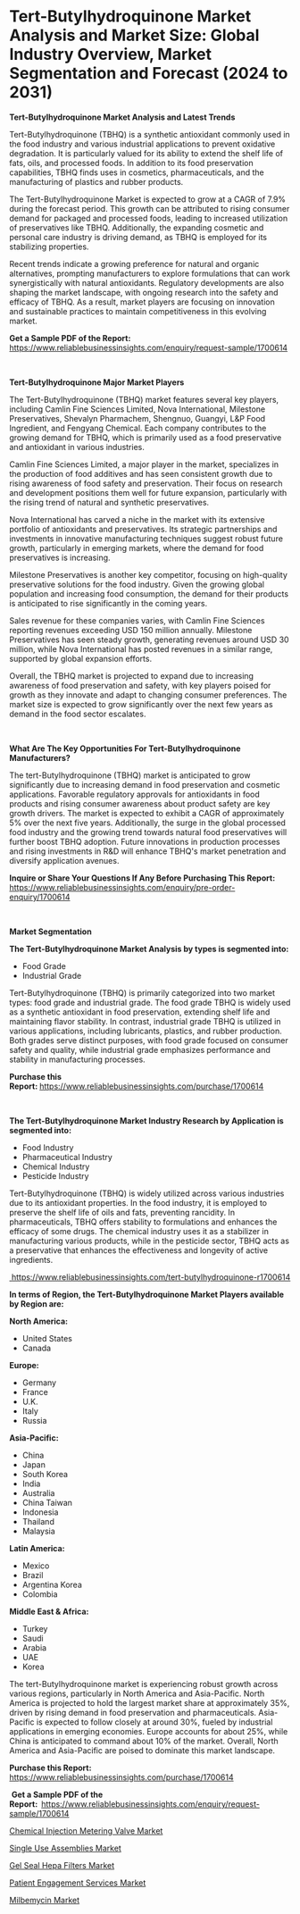 <p><h1>Tert-Butylhydroquinone Market Analysis and Market Size: Global Industry Overview, Market Segmentation and Forecast (2024 to 2031)</h1></p><p><strong>Tert-Butylhydroquinone Market Analysis and Latest Trends</strong></p>
<p><p>Tert-Butylhydroquinone (TBHQ) is a synthetic antioxidant commonly used in the food industry and various industrial applications to prevent oxidative degradation. It is particularly valued for its ability to extend the shelf life of fats, oils, and processed foods. In addition to its food preservation capabilities, TBHQ finds uses in cosmetics, pharmaceuticals, and the manufacturing of plastics and rubber products.</p><p>The Tert-Butylhydroquinone Market is expected to grow at a CAGR of 7.9% during the forecast period. This growth can be attributed to rising consumer demand for packaged and processed foods, leading to increased utilization of preservatives like TBHQ. Additionally, the expanding cosmetic and personal care industry is driving demand, as TBHQ is employed for its stabilizing properties. </p><p>Recent trends indicate a growing preference for natural and organic alternatives, prompting manufacturers to explore formulations that can work synergistically with natural antioxidants. Regulatory developments are also shaping the market landscape, with ongoing research into the safety and efficacy of TBHQ. As a result, market players are focusing on innovation and sustainable practices to maintain competitiveness in this evolving market.</p></p>
<p><strong>Get a Sample PDF of the Report:&nbsp;</strong> <a href="https://www.reliablebusinessinsights.com/enquiry/request-sample/1700614?utm_campaign=60&utm_medium=2&utm_source=Github&utm_content=ia&utm_term=19112024&utm_id=tert-butylhydroquinone">https://www.reliablebusinessinsights.com/enquiry/request-sample/1700614</a></p>
<p>&nbsp;</p>
<p><strong>Tert-Butylhydroquinone Major Market Players</strong></p>
<p><p>The Tert-Butylhydroquinone (TBHQ) market features several key players, including Camlin Fine Sciences Limited, Nova International, Milestone Preservatives, Shevalyn Pharmachem, Shengnuo, Guangyi, L&P Food Ingredient, and Fengyang Chemical. Each company contributes to the growing demand for TBHQ, which is primarily used as a food preservative and antioxidant in various industries.</p><p>Camlin Fine Sciences Limited, a major player in the market, specializes in the production of food additives and has seen consistent growth due to rising awareness of food safety and preservation. Their focus on research and development positions them well for future expansion, particularly with the rising trend of natural and synthetic preservatives.</p><p>Nova International has carved a niche in the market with its extensive portfolio of antioxidants and preservatives. Its strategic partnerships and investments in innovative manufacturing techniques suggest robust future growth, particularly in emerging markets, where the demand for food preservatives is increasing.</p><p>Milestone Preservatives is another key competitor, focusing on high-quality preservative solutions for the food industry. Given the growing global population and increasing food consumption, the demand for their products is anticipated to rise significantly in the coming years.</p><p>Sales revenue for these companies varies, with Camlin Fine Sciences reporting revenues exceeding USD 150 million annually. Milestone Preservatives has seen steady growth, generating revenues around USD 30 million, while Nova International has posted revenues in a similar range, supported by global expansion efforts.</p><p>Overall, the TBHQ market is projected to expand due to increasing awareness of food preservation and safety, with key players poised for growth as they innovate and adapt to changing consumer preferences. The market size is expected to grow significantly over the next few years as demand in the food sector escalates.</p></p>
<p>&nbsp;</p>
<p><strong>What Are The Key Opportunities For Tert-Butylhydroquinone Manufacturers?</strong></p>
<p><p>The tert-Butylhydroquinone (TBHQ) market is anticipated to grow significantly due to increasing demand in food preservation and cosmetic applications. Favorable regulatory approvals for antioxidants in food products and rising consumer awareness about product safety are key growth drivers. The market is expected to exhibit a CAGR of approximately 5% over the next five years. Additionally, the surge in the global processed food industry and the growing trend towards natural food preservatives will further boost TBHQ adoption. Future innovations in production processes and rising investments in R&D will enhance TBHQ's market penetration and diversify application avenues.</p></p>
<p><strong>Inquire or Share Your Questions If Any Before Purchasing This Report:</strong> <a href="https://www.reliablebusinessinsights.com/enquiry/pre-order-enquiry/1700614?utm_campaign=60&utm_medium=2&utm_source=Github&utm_content=ia&utm_term=19112024&utm_id=tert-butylhydroquinone">https://www.reliablebusinessinsights.com/enquiry/pre-order-enquiry/1700614</a></p>
<p>&nbsp;</p>
<p><strong>Market Segmentation</strong></p>
<p><strong>The Tert-Butylhydroquinone Market Analysis by types is segmented into:</strong></p>
<p><ul><li>Food Grade</li><li>Industrial Grade</li></ul></p>
<p><p>Tert-Butylhydroquinone (TBHQ) is primarily categorized into two market types: food grade and industrial grade. The food grade TBHQ is widely used as a synthetic antioxidant in food preservation, extending shelf life and maintaining flavor stability. In contrast, industrial grade TBHQ is utilized in various applications, including lubricants, plastics, and rubber production. Both grades serve distinct purposes, with food grade focused on consumer safety and quality, while industrial grade emphasizes performance and stability in manufacturing processes.</p></p>
<p><strong>Purchase this Report:&nbsp;</strong><a href="https://www.reliablebusinessinsights.com/purchase/1700614?utm_campaign=60&utm_medium=2&utm_source=Github&utm_content=ia&utm_term=19112024&utm_id=tert-butylhydroquinone">https://www.reliablebusinessinsights.com/purchase/1700614</a></p>
<p>&nbsp;</p>
<p><strong>The Tert-Butylhydroquinone Market Industry Research by Application is segmented into:</strong></p>
<p><ul><li>Food Industry</li><li>Pharmaceutical Industry</li><li>Chemical Industry</li><li>Pesticide Industry</li></ul></p>
<p><p>Tert-Butylhydroquinone (TBHQ) is widely utilized across various industries due to its antioxidant properties. In the food industry, it is employed to preserve the shelf life of oils and fats, preventing rancidity. In pharmaceuticals, TBHQ offers stability to formulations and enhances the efficacy of some drugs. The chemical industry uses it as a stabilizer in manufacturing various products, while in the pesticide sector, TBHQ acts as a preservative that enhances the effectiveness and longevity of active ingredients.</p></p>
<p><a href="https://www.reliablebusinessinsights.com/tert-butylhydroquinone-r1700614?utm_campaign=60&utm_medium=2&utm_source=Github&utm_content=ia&utm_term=19112024&utm_id=tert-butylhydroquinone">&nbsp;https://www.reliablebusinessinsights.com/tert-butylhydroquinone-r1700614</a></p>
<p><strong>In terms of Region, the Tert-Butylhydroquinone Market Players available by Region are:</strong></p>
<p>
    <p> <strong> North America: </strong>
        <ul>
            <li>United States</li>
            <li>Canada</li>
        </ul>
        </p> 
    <p> <strong> Europe: </strong>
        <ul>
            <li>Germany</li>
            <li>France</li>
            <li>U.K.</li>
            <li>Italy</li>
            <li>Russia</li>
        </ul>
        </p> 
    <p> <strong> Asia-Pacific: </strong>
        <ul>
            <li>China</li>
            <li>Japan</li>
            <li>South Korea</li>
            <li>India</li>
            <li>Australia</li>
            <li>China Taiwan</li>
            <li>Indonesia</li>
            <li>Thailand</li>
            <li>Malaysia</li>
        </ul>
        </p> 
    <p> <strong> Latin America: </strong>
        <ul>
            <li>Mexico</li>
            <li>Brazil</li>
            <li>Argentina Korea</li>
            <li>Colombia</li>
        </ul>
        </p> 
    <p> <strong> Middle East & Africa: </strong>
        <ul>
            <li>Turkey</li>
            <li>Saudi</li>
            <li>Arabia</li>
            <li>UAE</li>
            <li>Korea</li>
        </ul>
    </p>
    </p>
<p><p>The tert-Butylhydroquinone market is experiencing robust growth across various regions, particularly in North America and Asia-Pacific. North America is projected to hold the largest market share at approximately 35%, driven by rising demand in food preservation and pharmaceuticals. Asia-Pacific is expected to follow closely at around 30%, fueled by industrial applications in emerging economies. Europe accounts for about 25%, while China is anticipated to command about 10% of the market. Overall, North America and Asia-Pacific are poised to dominate this market landscape.</p></p>
<p><strong>Purchase this Report: </strong><a href="https://www.reliablebusinessinsights.com/purchase/1700614?utm_campaign=60&utm_medium=2&utm_source=Github&utm_content=ia&utm_term=19112024&utm_id=tert-butylhydroquinone">https://www.reliablebusinessinsights.com/purchase/1700614</a></p>
<p>&nbsp;<strong>Get a Sample PDF of the Report:&nbsp;&nbsp;</strong><a href="https://www.reliablebusinessinsights.com/enquiry/request-sample/1700614?utm_campaign=60&utm_medium=2&utm_source=Github&utm_content=ia&utm_term=19112024&utm_id=tert-butylhydroquinone">https://www.reliablebusinessinsights.com/enquiry/request-sample/1700614</a></p>
<p><strong></strong></p>
<p><p><a href="https://github.com/NargisHussain432/Market-Research-Report-List-1/blob/main/chemical-injection-metering-valve-market.md?utm_campaign=60&utm_medium=2&utm_source=Github&utm_content=ia&utm_term=19112024&utm_id=tert-butylhydroquinone">Chemical Injection Metering Valve Market</a></p><p><a href="https://issuu.com/reportprime-2/docs/single-use-assemblies-market-size-2_f38f546ae958ea?utm_campaign=60&utm_medium=2&utm_source=Github&utm_content=ia&utm_term=19112024&utm_id=tert-butylhydroquinone">Single Use Assemblies Market</a></p><p><a href="https://github.com/FahadAhmed223/Market-Research-Report-List-1/blob/main/gel-seal-hepa-filters-market.md?utm_campaign=60&utm_medium=2&utm_source=Github&utm_content=ia&utm_term=19112024&utm_id=tert-butylhydroquinone">Gel Seal Hepa Filters Market</a></p><p><a href="https://issuu.com/reportprime-2/docs/patient-engagement-services-market-_fd7d9f73bdb944?utm_campaign=60&utm_medium=2&utm_source=Github&utm_content=ia&utm_term=19112024&utm_id=tert-butylhydroquinone">Patient Engagement Services Market</a></p><p><a href="https://www.linkedin.com/pulse/milbemycin-market-global-insights-sales-trends-2024-2031-b9x6f?utm_campaign=60&utm_medium=2&utm_source=Github&utm_content=ia&utm_term=19112024&utm_id=tert-butylhydroquinone">Milbemycin Market</a></p></p>